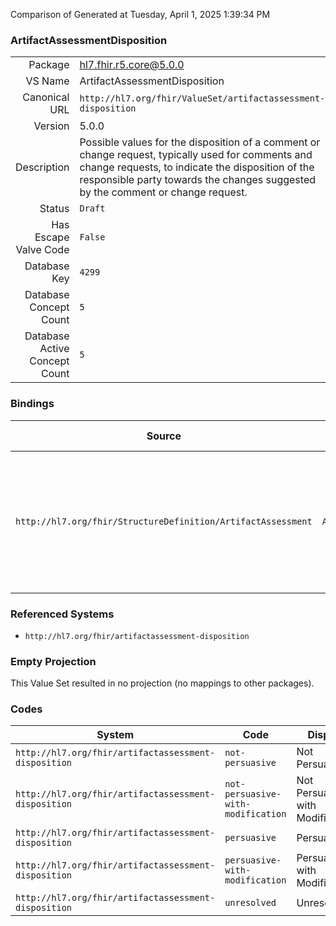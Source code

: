 Comparison of 
Generated at Tuesday, April 1, 2025 1:39:34 PM

### ArtifactAssessmentDisposition

|      |     |
| ---: | --- |
| Package | hl7.fhir.r5.core@5.0.0 |
| VS Name | ArtifactAssessmentDisposition |
| Canonical URL | `http://hl7.org/fhir/ValueSet/artifactassessment-disposition` |
| Version | 5.0.0 |
| Description | Possible values for the disposition of a comment or change request, typically used for comments and change requests, to indicate the disposition of the responsible party towards the changes suggested by the comment or change request. |
| Status | `Draft` |
| Has Escape Valve Code | `False` |
| Database Key | `4299` |
| Database Concept Count | `5` |
| Database Active Concept Count | `5` |
### Bindings

| Source | Element | Binding | Strength | Element Short |
| ------ | ------- | ------- | -------- | ------------- |
| `http://hl7.org/fhir/StructureDefinition/ArtifactAssessment` | `ArtifactAssessment.disposition` | `http://hl7.org/fhir/ValueSet/artifactassessment-disposition\|5.0.0` | `Required` | unresolved \| not-persuasive \| persuasive \| persuasive-with-modification \| not-persuasive-with-modification |

### Referenced Systems

* `http://hl7.org/fhir/artifactassessment-disposition`
### Empty Projection

This Value Set resulted in no projection (no mappings to other packages).

### Codes

| System | Code | Display |
| ------ | ---- | ------- |
| `http://hl7.org/fhir/artifactassessment-disposition` | `not-persuasive` | Not Persuasive |
| `http://hl7.org/fhir/artifactassessment-disposition` | `not-persuasive-with-modification` | Not Persuasive with Modification |
| `http://hl7.org/fhir/artifactassessment-disposition` | `persuasive` | Persuasive |
| `http://hl7.org/fhir/artifactassessment-disposition` | `persuasive-with-modification` | Persuasive with Modification |
| `http://hl7.org/fhir/artifactassessment-disposition` | `unresolved` | Unresolved |
